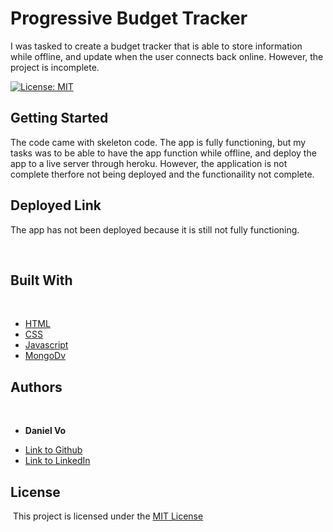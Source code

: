 # Progressive Budget Tracker
​I was tasked to create a budget tracker that is able to store information while offline, and update when the user connects back online.
However, the project is incomplete.


[![License: MIT](https://img.shields.io/badge/License-MIT-yellow.svg)](https://opensource.org/licenses/MIT)
​
​
## Getting Started
​The code came with skeleton code. The app is fully functioning, but my tasks was to be able to have the app function while offline, and deploy the app to 
a live server through heroku. However, the application is not complete therfore not being deployed and the functionaility not complete. 
​
​
## Deployed Link
​The app has not been deployed because it is still not fully functioning. 

​
​
​
## Built With
​
* [HTML](https://developer.mozilla.org/en-US/docs/Web/HTML)
* [CSS](https://developer.mozilla.org/en-US/docs/Web/CSS)
* [Javascript](https://developer.mozilla.org/en-US/docs/Web/JavaScript)
* [MongoDv](https://www.mongodb.com/)
​
​
## Authors
​
* **Daniel Vo** 
​
- [Link to Github](https://github.com/danielvo1)
- [Link to LinkedIn](https://www.linkedin.com/in/daniel-vo-57b00521b/)
​
## License
​
This project is licensed under the [MIT License](https://opensource.org/licenses/MIT)